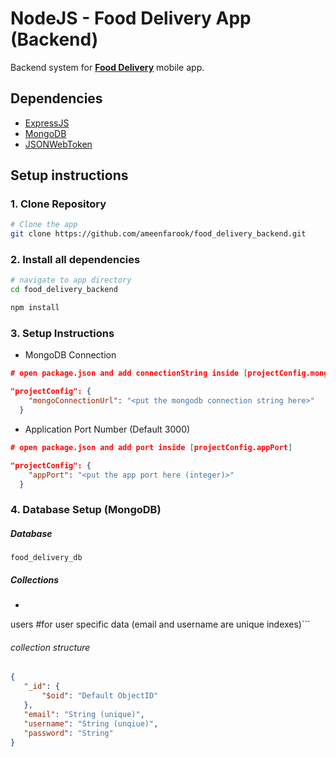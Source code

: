 # NodeJS - Food Delivery App (Backend)
Backend system for [**Food Delivery**](https://github.com/ameenfarook/food_delivery "React Native - Food Delivery App") mobile app. 

## Dependencies
- [ExpressJS](https://expressjs.com "Popular Web Framework for NodeJS")
- [MongoDB](https://docs.mongodb.com/drivers/node/current "MongoDB Client for NodeJS") 
- [JSONWebToken](https://github.com/auth0/node-jsonwebtoken "Library for generating and parsing JWT")

## Setup instructions

### 1. Clone Repository
```sh
# Clone the app
git clone https://github.com/ameenfarook/food_delivery_backend.git
```
### 2. Install all dependencies
```sh
# navigate to app directory
cd food_delivery_backend

npm install
```
### 3. Setup Instructions 

- MongoDB Connection
```json
# open package.json and add connectionString inside [projectConfig.mongoConnectionUrl]

"projectConfig": {
    "mongoConnectionUrl": "<put the mongodb connection string here>"
  }
```
- Application Port Number (Default 3000)
```json
# open package.json and add port inside [projectConfig.appPort]

"projectConfig": {
    "appPort": "<put the app port here (integer)>"
  }
```
### 4. Database Setup (MongoDB)

##### Database  
```
food_delivery_db
```

##### Collections
* ```javascript
 users  #for user specific data (email and username are unique indexes)```


 ###### collection structure

 ```json
 {
    "_id": {
        "$oid": "Default ObjectID"
    },
    "email": "String (unique)",
    "username": "String (unqiue)",
    "password": "String"
}
 ```

 

